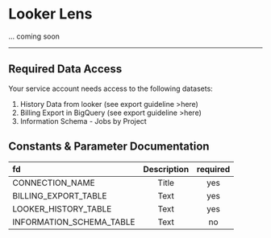 # Looker Lens

... coming soon


------

## Required Data Access
Your service account needs access to the following datasets:
1. History Data from looker (see export guideline >here)
2. Billing Export in BigQuery (see export guideline >here)
3. Information Schema - Jobs by Project

## Constants & Parameter Documentation

|fd       | Description | required    |
| :--- |    :----:   |:---: |
| CONNECTION_NAME      | Title       | yes   |
| BILLING_EXPORT_TABLE   | Text        | yes      |
| LOOKER_HISTORY_TABLE |Text        | yes    |
| INFORMATION_SCHEMA_TABLE |Text        | no      |
